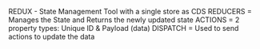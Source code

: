 REDUX - State Management Tool with a single store as CDS
REDUCERS = Manages the State and Returns the newly updated state
ACTIONS = 2 property types: Unique ID & Payload (data)
DISPATCH = Used to send actions to update the data


